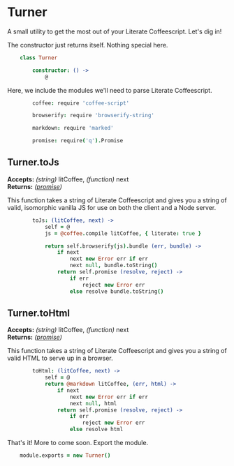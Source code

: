 Turner
========

A small utility to get the most out of your Literate Coffeescript. Let's dig in!

The constructor just returns itself. Nothing special here.

```CoffeeScript
	class Turner

		constructor: () ->
			@
```

Here, we include the modules we'll need to parse Literate Coffeescript.			

```CoffeeScript			
		coffee: require 'coffee-script'

		browserify: require 'browserify-string'

		markdown: require 'marked'

		promise: require('q').Promise
```

Turner.toJs
-----------

**Accepts:** *(string)* litCoffee, *(function)* next  
**Returns:** *([promise](http://strongloop.com/strongblog/promises-in-node-js-with-q-an-alternative-to-callbacks/))*  

This function takes a string of Literate Coffeescript and gives you a string of valid, isomorphic vanilla JS for use on both the client and a Node server.

```CoffeeScript
		toJs: (litCoffee, next) ->
			self = @
			js = @coffee.compile litCoffee, { literate: true }

			return self.browserify(js).bundle (err, bundle) ->
				if next
					next new Error err if err
					next null, bundle.toString()
				return self.promise (resolve, reject) ->
					if err
						reject new Error err
					else resolve bundle.toString()
```

Turner.toHtml
-----------

**Accepts:** *(string)* litCoffee, *(function)* next  
**Returns:** *([promise](http://strongloop.com/strongblog/promises-in-node-js-with-q-an-alternative-to-callbacks/))*  

This function takes a string of Literate Coffeescript and gives you a string of valid HTML to serve up in a browser. 

```CoffeeScript
		toHtml: (litCoffee, next) ->
			self = @
			return @markdown litCoffee, (err, html) ->
				if next
					next new Error err if err
					next null, html
				return self.promise (resolve, reject) ->
					if err
						reject new Error err
					else resolve html
```

That's it! More to come soon. Export the module.

```CoffeeScript
	module.exports = new Turner()
```